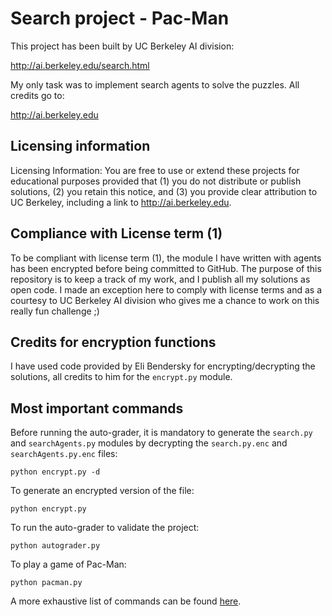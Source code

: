 # Search project - Pac-Man

This project has been built by UC Berkeley AI division:

http://ai.berkeley.edu/search.html

My only task was to implement search agents to solve the puzzles. All credits go to:

http://ai.berkeley.edu

## Licensing information

Licensing Information:  You are free to use or extend these projects for
educational purposes provided that (1) you do not distribute or publish
solutions, (2) you retain this notice, and (3) you provide clear
attribution to UC Berkeley, including a link to http://ai.berkeley.edu.

## Compliance with License term (1)

To be compliant with license term (1), the module I have written with agents has been encrypted before being committed 
to GitHub. The purpose of this repository is to keep a track of my work, and I publish all my solutions 
as open code. I made an exception here to comply with license terms and as a courtesy to UC Berkeley AI division who 
gives me a chance to work on this really fun challenge ;)

## Credits for encryption functions

I have used code provided by Eli Bendersky for encrypting/decrypting the solutions, all credits to him for the 
`encrypt.py` module.

## Most important commands

Before running the auto-grader, it is mandatory to generate the `search.py` and `searchAgents.py` modules by decrypting 
the `search.py.enc` and `searchAgents.py.enc` files:
```
python encrypt.py -d
```

To generate an encrypted version of the file:
```
python encrypt.py
```

To run the auto-grader to validate the project:
```
python autograder.py
```

To play a game of Pac-Man:
```
python pacman.py
```

A more exhaustive list of commands can be found [here](./commands.txt).